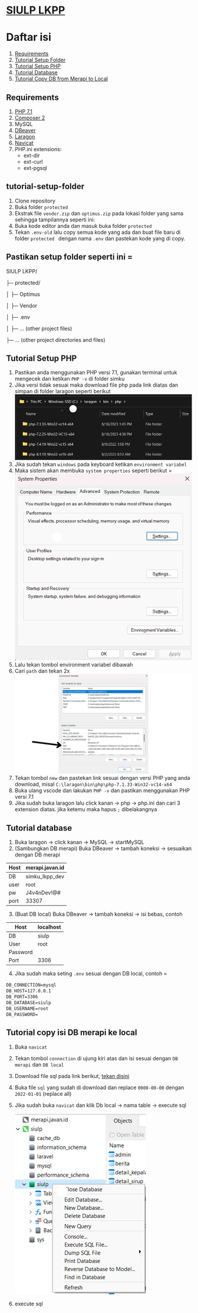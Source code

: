 # [SIULP LKPP](https://simku-dev.merapi.javan.id)

# Daftar isi
1. [Requirements](#requirements)
2. [Tutorial Setup Folder](#tutorial-setup-folder)
3. [Tutorial Setup PHP](#tutorial-setup-php)
4. [Tutorial Database](#tutorial-database)
5. [Tutorial Copy DB from Merapi to Local](#tutorial-copy-db-from-merapi-to-local)

## Requirements
1. [PHP 7.1](https://windows.php.net/downloads/releases/archives/)
2. [Composer 2](https://getcomposer.org/download/)
3. MySQL
4. [DBeaver](https://dbeaver.io/download/)
5. [Laragon](https://laragon.org/download/index.html)
6. [Navicat](https://www.navicat.com/en/download/navicat-for-mysql)
7. PHP.ini extensions:
   - ext-dir
   - ext-curl
   - ext-pgsql

## tutorial-setup-folder
1. Clone repository
2. Buka folder `protected`
3. Ekstrak file `vendor.zip` dan `optimus.zip` pada lokasi folder yang sama sehingga tampilannya seperti ini:
4. Buka kode editor anda dan masuk buka folder `protected`
5. Tekan `.env-old` lalu copy semua kode yang ada dan buat file baru di folder `protected ` dengan nama `.env` dan pastekan kode yang di copy.

## Pastikan setup folder seperti ini =

SIULP LKPP/

├─ protected/

│  ├─ Optimus

│  ├─ Vendor

│  ├─ .env

│  ├─ ... (other project files)

├─ ... (other project directories and files)

## Tutorial Setup PHP
1. Pastikan anda menggunakan PHP versi 7.1, gunakan terminal untuk mengecek dan ketikan `PHP -v` di folder simku
2. Jika versi tidak sesuai maka download file php pada link diatas dan simpan di folder laragon seperti berikut
  ![php](https://github.com/adiyatan/inital_project/blob/main/gambar/php.png)
3. Jika sudah tekan `windows` pada keyboard ketikan `environment variabel`
4. Maka sistem akan membuka  `system properties` seperti berikut =
   ![environment]( https://github.com/adiyatan/inital_project/blob/main/gambar/environtmen.png)
5. Lalu tekan tombol environment variabel dibawah
6. Cari `path` dan tekan 2x
 ![path](https://github.com/adiyatan/inital_project/blob/main/gambar/path.png)
7. Tekan tombol `new` dan pastekan link sesuai dengan versi PHP yang anda download, misal `C:\laragon\bin\php\php-7.1.33-Win32-vc14-x64`
8. Buka ulang vscode dan lakukan `PHP -v` dan pastikan menggunakan PHP versi 7.1
9. Jika sudah buka laragon lalu click kanan -> php -> php.ini dan cari 3 extension diatas. jika ketemu maka hapus `;` dibelakangnya

## Tutorial database
1. Buka laragon -> click kanan -> MySQL -> startMySQL
2. (Sambungkan DB merapi) Buka DBeaver -> tambah koneksi -> sesuaikan dengan DB merapi
   
| Host    | merapi.javan.id |
|---------|-----------------|
|DB       |simku_lkpp_dev   |
|user     |root             |
|pw       |J4v4nDev!@#      |
|port     |33307            |

3. (Buat DB local) Buka DBeaver -> tambah koneksi -> isi bebas, contoh

| Host     | localhost       |
|----------|-----------------|
| DB       | siulp           |
| User     | root            |
| Password |                 |
| Port     | 3306            |

4. Jika sudah maka seting `.env` sesuai dengan DB local, contoh =
```
DB_CONNECTION=mysql
DB_HOST=127.0.0.1
DB_PORT=3306
DB_DATABASE=siulp
DB_USERNAME=root
DB_PASSWORD=
```

## Tutorial copy isi DB merapi ke local
1. Buka `navicat`
2. Tekan tombol `connection` di ujung kiri atas dan isi sesuai dengan `DB merapi` dan `DB local`
3. Download file sql pada link berikut, [tekan disini](https://drive.google.com/file/d/1WnMs9aKo4T2hKN5JUSj6XYOvy2UjTukv/view)
4. Buka file `sql` yang sudah di download dan replace `0000-00-00` dengan `2022-01-01` (replace all)
5. Jika sudah buka `navicat` dan klik Db local -> nama table -> execute sql
   
   ![navicat](https://github.com/adiyatan/inital_project/blob/main/gambar/navicat.png)
6. execute sql
